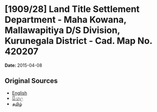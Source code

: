 # [1909/28] Land Title Settlement Department - Maha Kowana, Mallawapitiya D/S Division, Kurunegala District - Cad. Map No. 420207

**Date:** 2015-04-08

## Original Sources

- [English](https://documents.gov.lk/view/extra-gazettes/2015/4/1909-28_E.pdf)
- [සිංහල](https://documents.gov.lk/view/extra-gazettes/2015/4/1909-28_S.pdf)
- [தமிழ்](https://documents.gov.lk/view/extra-gazettes/2015/4/1909-28_T.pdf)
